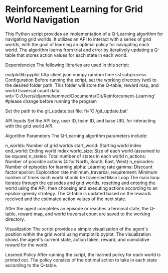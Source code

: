 # Reinforcement Learning for Grid World Navigation
This Python script provides an implementation of a Q-Learning algorithm for navigating grid worlds. It utilizes an API to interact with a series of grid worlds, with the goal of learning an optimal policy for navigating each world. The algorithm learns from trial and error by iteratively updating a Q-table that stores action values for each state in each world.

Dependencies
The following libraries are used in this script:

matplotlib.pyplot
http.client
json
numpy
random
time
ssl
subprocess
Configuration
Before running the script, set the working directory (wd) to the desired folder path. This folder will store the Q-table, reward map, and world traversal count data:
wd='C:/Users/eljanmuhammed/Documents/Git/Reinforcement-Learning' #please change before running the program


Set the path to the git_update.bat file:
fi='C:/git_update.bat'

API Inputs
Set the API key, user ID, team ID, and base URL for interacting with the grid world API.

Algorithm Parameters
The Q-Learning algorithm parameters include:

n_worlds: Number of grid worlds
start_world: Starting world index
end_world: Ending world index
world_size: Size of each world (assumed to be square)
n_states: Total number of states in each world
n_actions: Number of possible actions (4 for North, South, East, West)
n_episodes: Number of episodes for learning
alpha: Learning rate
gamma: Discount factor
epsilon: Exploration rate
minimum_traversal_requirement: Minimum number of times each world should be traversed
Main Loop
The main loop iterates through the episodes and grid worlds, resetting and entering the world using the API, then choosing and executing actions according to an epsilon-greedy strategy. The Q-table is updated based on the rewards received and the estimated action values of the next state.

After the agent completes an episode or reaches a terminal state, the Q-table, reward map, and world traversal count are saved to the working directory.

Visualization
The script provides a simple visualization of the agent's position within the grid world using matplotlib.pyplot. The visualization shows the agent's current state, action taken, reward, and cumulative reward for the world.

Learned Policy
After running the script, the learned policy for each world is printed out. The policy consists of the optimal action to take in each state according to the Q-table.
